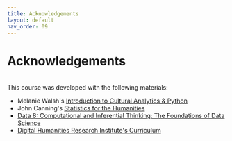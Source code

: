 ```yaml
---
title: Acknowledgements 
layout: default
nav_order: 09
---
```


# Acknowledgements
<br>
This course was developed with the following materials:

- Melanie Walsh's [Introduction to Cultural Analytics & Python](https://melaniewalsh.github.io/Intro-Cultural-Analytics/welcome.html)
- John Canning's [Statistics for the Humanities](http://statisticsforhumanities.net/book/)
- [Data 8: Computational and Inferential Thinking: The Foundations of Data Science](https://inferentialthinking.com/chapters/intro.html)
- [Digital Humanities Research Institute's Curriculum](https://github.com/DHRI-Curriculum)